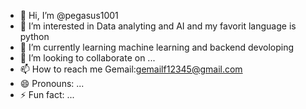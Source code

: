 - 👋 Hi, I’m @pegasus1001
- 👀 I’m interested in Data analyting and AI and my favorit language is python 
- 🌱 I’m currently learning machine learning and backend devoloping
- 💞️ I’m looking to collaborate on ...
- 📫 How to reach me Gemail:gemailf12345@gmail.com 
- 😄 Pronouns: ...
- ⚡ Fun fact: ...

<!---
pegasus1001/pegasus1001 is a ✨ special ✨ repository because its `README.md` (this file) appears on your GitHub profile.
You can click the Preview link to take a look at your changes.
--->
